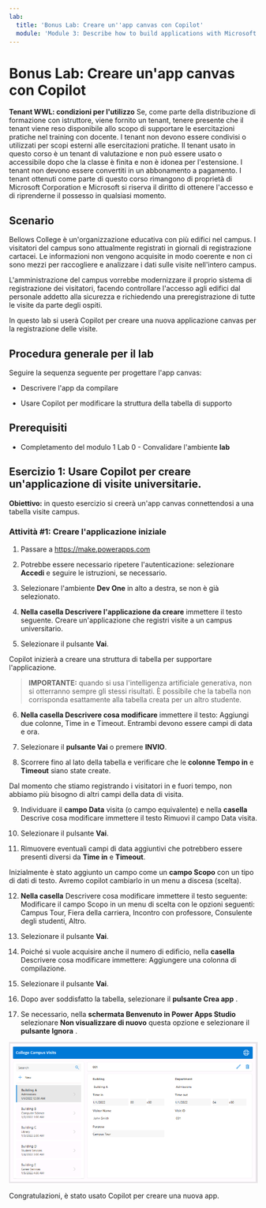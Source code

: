 ```yaml
---
lab:
  title: 'Bonus Lab: Creare un''app canvas con Copilot'
  module: 'Module 3: Describe how to build applications with Microsoft Power Apps'
---
```


# Bonus Lab: Creare un'app canvas con Copilot

**Tenant WWL: condizioni per l'utilizzo** Se, come parte della distribuzione di formazione con istruttore, viene fornito un tenant, tenere presente che il tenant viene reso disponibile allo scopo di supportare le esercitazioni pratiche nel training con docente. I tenant non devono essere condivisi o utilizzati per scopi esterni alle esercitazioni pratiche. Il tenant usato in questo corso è un tenant di valutazione e non può essere usato o accessibile dopo che la classe è finita e non è idonea per l'estensione. I tenant non devono essere convertiti in un abbonamento a pagamento. I tenant ottenuti come parte di questo corso rimangono di proprietà di Microsoft Corporation e Microsoft si riserva il diritto di ottenere l'accesso e di riprenderne il possesso in qualsiasi momento. 

## Scenario

Bellows College è un'organizzazione educativa con più edifici nel campus. I visitatori del campus sono attualmente registrati in giornali di registrazione cartacei. Le informazioni non vengono acquisite in modo coerente e non ci sono mezzi per raccogliere e analizzare i dati sulle visite nell'intero campus.

L'amministrazione del campus vorrebbe modernizzare il proprio sistema di registrazione dei visitatori, facendo controllare l'accesso agli edifici dal personale addetto alla sicurezza e richiedendo una preregistrazione di tutte le visite da parte degli ospiti.

In questo lab si userà Copilot per creare una nuova applicazione canvas per la registrazione delle visite. 

## Procedura generale per il lab

Seguire la sequenza seguente per progettare l'app canvas:

- Descrivere l'app da compilare

- Usare Copilot per modificare la struttura della tabella di supporto

 ## Prerequisiti

- Completamento del modulo 1 Lab 0 - Convalidare l'ambiente **lab**

## Esercizio 1: Usare Copilot per creare un'applicazione di visite universitarie.

**Obiettivo:** in questo esercizio si creerà un'app canvas connettendosi a una tabella visite campus.

### Attività \#1: Creare l'applicazione iniziale

1. Passare a https://make.powerapps.com

2. Potrebbe essere necessario ripetere l'autenticazione: selezionare **Accedi** e seguire le istruzioni, se necessario.

3. Selezionare l'ambiente **Dev One** in alto a destra, se non è già selezionato.

4. **Nella casella Descrivere l'applicazione da creare** immettere il testo seguente. Creare un'applicazione che registri visite a un campus universitario. 

5. Selezionare il pulsante **Vai**.

Copilot inizierà a creare una struttura di tabella per supportare l'applicazione. 

> **IMPORTANTE:** quando si usa l'intelligenza artificiale generativa, non si otterranno sempre gli stessi risultati. È possibile che la tabella non corrisponda esattamente alla tabella creata per un altro studente. 

6. **Nella casella Descrivere cosa modificare** immettere il testo: Aggiungi due colonne, Time in e Timeout. Entrambi devono essere campi di data e ora.  

7. Selezionare il **pulsante Vai** o premere **INVIO**. 

8. Scorrere fino al lato della tabella e verificare che le **colonne Tempo in** e **Timeout** siano state create. 

Dal momento che stiamo registrando i visitatori in e fuori tempo, non abbiamo più bisogno di altri campi della data di visita. 

9. Individuare il **campo Data** visita (o campo equivalente) e nella **casella** Descrive cosa modificare immettere il testo Rimuovi il campo Data visita. 

10. Selezionare il pulsante **Vai**. 

11. Rimuovere eventuali campi di data aggiuntivi che potrebbero essere presenti diversi da **Time in** e **Timeout**. 

Inizialmente è stato aggiunto un campo come un **campo Scopo** con un tipo di dati di testo. Avremo copilot cambiarlo in un menu a discesa (scelta). 

12. **Nella casella** Descrivere cosa modificare immettere il testo seguente: Modificare il campo Scopo in un menu di scelta con le opzioni seguenti: Campus Tour, Fiera della carriera, Incontro con professore, Consulente degli studenti, Altro. 

13. Selezionare il pulsante **Vai**. 

14. Poiché si vuole acquisire anche il numero di edificio, nella **casella** Descrivere cosa modificare immettere: Aggiungere una colonna di compilazione. 

15. Selezionare il pulsante **Vai**. 

16. Dopo aver soddisfatto la tabella, selezionare il **pulsante Crea app** . 

17. Se necessario, nella **schermata Benvenuto in Power Apps Studio** selezionare **Non visualizzare di nuovo** questa opzione e selezionare il **pulsante Ignora** . 

![Screenshot dell'app appena creata](media/bonus-lab-copilot-01.png)

Congratulazioni, è stato usato Copilot per creare una nuova app. 
